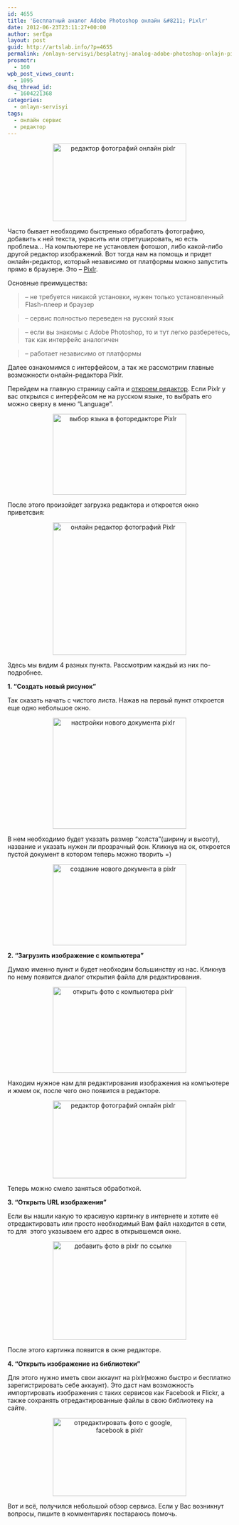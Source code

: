 ```yaml
---
id: 4655
title: 'Бесплатный аналог Adobe Photoshop онлайн &#8211; Pixlr'
date: 2012-06-23T23:11:27+00:00
author: serEga
layout: post
guid: http://artslab.info/?p=4655
permalink: /onlayn-servisyi/besplatnyj-analog-adobe-photoshop-onlajn-pixlr/
prosmotr:
  - 160
wpb_post_views_count:
  - 1095
dsq_thread_id:
  - 1604221368
categories:
  - onlayn-servisyi
tags:
  - онлайн сервис
  - редактор
---
```

<center>
  <a href="{{site.img_cdn}}/Pixlr_onlain_redaktor.jpg"><img src="{{site.img_cdn}}/Pixlr_onlain_redaktor-300x174.jpg" alt="редактор фотографий онлайн pixlr" title="Pixlr_onlain_redaktor" width="300" height="174" class="aligncenter size-medium wp-image-4700" srcset="{{site.img_cdn}}/Pixlr_onlain_redaktor-300x174.jpg 300w, {{site.img_cdn}}/Pixlr_onlain_redaktor-1024x596.jpg 1024w, {{site.img_cdn}}/Pixlr_onlain_redaktor.jpg 1043w" sizes="(max-width: 300px) 100vw, 300px" /></a>
</center>

Часто бывает необходимо быстренько обработать фотографию, добавить к ней текста, украсить или отретушировать, но есть проблема&#8230; На компьютере не установлен фотошоп, либо какой-либо другой редактор изображений. Вот тогда нам на помощь и придет онлайн-редактор, который независимо от платформы можно запустить прямо в браузере. Это &#8211; [Pixlr](http://pixlr.com/).

Основные преимущества:

> &#8211; не требуется никакой установки, нужен только установленный Flash-плеер и браузер

> &#8211; сервис полностью переведен на русский язык

> &#8211; если вы знакомы с Adobe Photoshop, то и тут легко разберетесь, так как интерфейс аналогичен

> &#8211; работает независимо от платформы

Далее ознакомимся с интерфейсом, а так же рассмотрим главные возможности онлайн-редактора Pixlr.

<!--more-->

Перейдем на главную страницу сайта и [откроем редактор](http://pixlr.com/editor/). Если Pixlr у вас открылся с интерфейсом не на русском языке, то выбрать его можно сверху в меню &#8220;Language&#8221;.

<center>
  <a href="{{site.img_cdn}}/smenit_yazik_pixlr.jpg"><img src="{{site.img_cdn}}/smenit_yazik_pixlr-300x181.jpg" alt="выбор языка в фоторедакторе Pixlr" title="smenit_yazik_pixlr" width="300" height="181" class="aligncenter size-medium wp-image-4710" srcset="{{site.img_cdn}}/smenit_yazik_pixlr-300x181.jpg 300w, {{site.img_cdn}}/smenit_yazik_pixlr.jpg 940w" sizes="(max-width: 300px) 100vw, 300px" /></a>
</center>



После этого произойдет загрузка редактора и откроется окно приветсвия:



<center>
  <a href="{{site.img_cdn}}/fotoredaktor_web_pixlr.jpg"><img src="{{site.img_cdn}}/fotoredaktor_web_pixlr-300x297.jpg" alt="онлайн редактор фотографий Pixlr" title="fotoredaktor_web_pixlr" width="300" height="297" class="aligncenter size-medium wp-image-4707" srcset="{{site.img_cdn}}/fotoredaktor_web_pixlr-300x297.jpg 300w, {{site.img_cdn}}/fotoredaktor_web_pixlr-100x100.jpg 100w, {{site.img_cdn}}/fotoredaktor_web_pixlr-150x150.jpg 150w, {{site.img_cdn}}/fotoredaktor_web_pixlr.jpg 422w" sizes="(max-width: 300px) 100vw, 300px" /></a>
</center>

Здесь мы видим 4 разных пункта. Рассмотрим каждый из них по-подробнее.

 **1. &#8220;Создать новый рисунок&#8221;**

Так сказать начать с чистого листа. Нажав на первый пункт откроется еще одно небольшое окно.

<center>
  <a href="{{site.img_cdn}}/web_pixlr_redaktiorvat_foto1.jpg"><img src="{{site.img_cdn}}/web_pixlr_redaktiorvat_foto1-300x249.jpg" alt="настройки нового документа pixlr" title="web_pixlr_redaktiorvat_foto1" width="300" height="249" class="aligncenter size-medium wp-image-4703" srcset="{{site.img_cdn}}/web_pixlr_redaktiorvat_foto1-300x249.jpg 300w, {{site.img_cdn}}/web_pixlr_redaktiorvat_foto1.jpg 396w" sizes="(max-width: 300px) 100vw, 300px" /></a>
</center>

В нем необходимо будет указать размер &#8220;холста&#8221;(ширину и высоту), название и указать нужен ли прозрачный фон. Кликнув на ок, откроется пустой документ в котором теперь можно творить =)

<center>
  <a href="{{site.img_cdn}}/web_pixlr_redaktiorvat_foto2.jpg"><img src="{{site.img_cdn}}/web_pixlr_redaktiorvat_foto2-300x182.jpg" alt="создание нового документа в pixlr" title="web_pixlr_redaktiorvat_foto2" width="300" height="182" class="aligncenter size-medium wp-image-4702" srcset="{{site.img_cdn}}/web_pixlr_redaktiorvat_foto2-300x182.jpg 300w, {{site.img_cdn}}/web_pixlr_redaktiorvat_foto2.jpg 943w" sizes="(max-width: 300px) 100vw, 300px" /></a>
</center>

**2. &#8220;Загрузить изображение с компьютера&#8221;**

Думаю именно пункт и будет необходим большинству из нас. Кликнув по нему появится диалог открытия файла для редактирования.

<center>
  <a href="{{site.img_cdn}}/web_pixlr_redaktiorvat_foto.jpg"><img src="{{site.img_cdn}}/web_pixlr_redaktiorvat_foto-300x193.jpg" alt="открыть фото с компьютера pixlr" title="web_pixlr_redaktiorvat_foto" width="300" height="193" class="aligncenter size-medium wp-image-4704" srcset="{{site.img_cdn}}/web_pixlr_redaktiorvat_foto-300x193.jpg 300w, {{site.img_cdn}}/web_pixlr_redaktiorvat_foto.jpg 945w" sizes="(max-width: 300px) 100vw, 300px" /></a>
</center>

Находим нужное нам для редактирования изображения на компьютере и жмем ок, после чего оно появится в редакторе.

<center>
  <a href="{{site.img_cdn}}/Pixlr_onlain_redaktor.jpg"><img src="{{site.img_cdn}}/Pixlr_onlain_redaktor-300x174.jpg" alt="редактор фотографий онлайн pixlr" title="Pixlr_onlain_redaktor" width="300" height="174" class="aligncenter size-medium wp-image-4700" srcset="{{site.img_cdn}}/Pixlr_onlain_redaktor-300x174.jpg 300w, {{site.img_cdn}}/Pixlr_onlain_redaktor-1024x596.jpg 1024w, {{site.img_cdn}}/Pixlr_onlain_redaktor.jpg 1043w" sizes="(max-width: 300px) 100vw, 300px" /></a>
</center>

Теперь можно смело заняться обработкой.

**3. &#8220;Открыть URL изображения&#8221;**

Если вы нашли какую то красивую картинку в интернете и хотите её отредактировать или просто необходимый Вам файл находится в сети, то для  этого указываем его адрес в открывшемся окне.

<center>
  <a href="{{site.img_cdn}}/fotoredaktor_onlain_web_pixlr_url_edit.jpg"><img src="{{site.img_cdn}}/fotoredaktor_onlain_web_pixlr_url_edit-300x221.jpg" alt="добавить фото в pixlr по ссылке" title="fotoredaktor_onlain_web_pixlr_url_edit" width="300" height="221" class="aligncenter size-medium wp-image-4705" srcset="{{site.img_cdn}}/fotoredaktor_onlain_web_pixlr_url_edit-300x221.jpg 300w, {{site.img_cdn}}/fotoredaktor_onlain_web_pixlr_url_edit.jpg 314w" sizes="(max-width: 300px) 100vw, 300px" /></a>
</center>

После этого картинка появится в окне редакторе.

**4. &#8220;Открыть изображение из библиотеки&#8221;**

Для этого нужно иметь свои аккаунт на pixlr(можно быстро и бесплатно зарегистрировать себе аккаунт). Это даст нам возможность импортировать изображения с таких сервисов как Facebook и Flickr, а также сохранять отредактированные файлы в свою библиотеку на сайте.

<center>
  <a href="{{site.img_cdn}}/fotoredaktor_onlain_web_pixlr.jpg"><img src="{{site.img_cdn}}/fotoredaktor_onlain_web_pixlr-300x175.jpg" alt="отредактировать фото с google, facebook в pixlr" title="fotoredaktor_onlain_web_pixlr" width="300" height="175" class="aligncenter size-medium wp-image-4706" srcset="{{site.img_cdn}}/fotoredaktor_onlain_web_pixlr-300x175.jpg 300w, {{site.img_cdn}}/fotoredaktor_onlain_web_pixlr.jpg 461w" sizes="(max-width: 300px) 100vw, 300px" /></a>
</center>

Вот и всё, получился небольшой обзор сервиса. Если у Вас возникнут вопросы, пишите в комментариях постараюсь помочь.